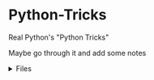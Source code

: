 # Python-Tricks

Real Python's "Python Tricks"

Maybe go through it and add some notes

<details><summary>Files</summary>
<p>

2. Patterns for Cleaner Python.

   - [Assert](pyFiles/2.1_assert.py)
   - [Complacent Comma Placement](pyFiles/2.2_complacent_comma_placement.py)
   - [Context Managers](pyFiles/2.3_context_managers.py)
   - [Underscores, Dunders, and more.](pyFiles/2.4_underscores,_dunders,_and_more.py)
   - [A Shocking Truth About String Formatting](pyFiles/2.5_a_shocking_truth_about_string_formatting.py)

3. Effective Functions.

   - [Functions As Objects](pyFiles/3.1a_function.py)
   - [Functions Can Be Nested](pyFiles/3.1b_functions_can_be_nested.py)
   - [Lambdas Are Single Expression Functions](pyFiles/3.2_lambdas_are_single-expression_functions.py)
   - [The Power of Decorators](pyFiles/3.3a_the_power_of_decorators.py)
   - [Decorating Functions That Accepts Arguments](pyFiles/3.3b_decorating_functions_that_accepts_arguments.py)
   - [How To Write Debuggable Decorators](pyFiles/3.3c_how_to_write_debuggable_decorators.py)
   - [Fun with \*args, and \*\*kwargs](pyFiles/3.4_fun_with_args_and_kwargs.py)
   - [Functions Argument Unpacking](pyFiles/3.5_function_argument_unpacking.py)
   - [Nothing To Return Here](pyFiles/3.6_nothing_to_return_here.py)

4. Classes and OOP

   - [Object Comparison: is VS ==](pyFiles/4.1_object_comparisons_is_vs_==.py)
   - [String Conversion or Every Class Needs A Dunder](pyFiles/4.2a_string_conversion_or_every_class_needs_a_dunder_repr.py)
   - [str VS repr](pyFiles/4.2b_str_vs_repr.py)
   - [Defining Your Own Exception Classes](pyFiles/4.3_Defining_your_own_exception_classes.py)
   - [Cloning Objects For Fun & Profit](pyFiles/4.4_cloning_objects_for_fun_and_profit.py)
   - [Abstract Base Classes Keep Inheritance In Check](pyFiles/4.5_abstract_base_classes_keep_inheritance_in_check.py)
   - [What namedtuples Are Good For](pyFiles/4.6_what_namedtuples_are_good_for.py)
   - [Class VS Instance Variable Pitfalls](pyFiles/4.7_class_vs_instance_variable_pitfalls.py)
   - [Instance Class and Static Methods](pyFiles/4.8_instance_class_and_static_methods.py)

5. Common Data Structures in Python

   - [Dictionaries Maps and Hashtables](pyFiles/5.1_dictionaries_maps_and_hashtables.py)
   - [Array Data Structure](pyFiles/5.2_array_data_structure.py)
   - [Records Structs and Data Transfer Objects](pyFiles/5.3_records_structs_and_data_transfer_objects.py)
   - [Sets and Multisets](pyFiles/5.4_sets_and_multisets.py)

6. Looping & Iteration

   - [Writing Pythonic Loops](pyFiles/6.1_writing_pythonic_loops.py)
   - [Comprehending Comprehensions](pyFiles/6.2_comprehending_comprehensions.py)
   - [List Slicing Tricks and the Sushi Operator](pyFiles/6.3_list_slicing_tricks_and_the_sushi_operator.py)
   - [Beautiful Iterators](pyFiles/6.4_beautiful_iterators.py)
   - [Generators are Simplified Iterators](pyFiles/6.5_generators_are_simplified_iterators.py)
   - [Generator Expressions](pyFiles/6.6_generator_expressions.py)
   - [Iterator Chains](pyFiles/6.7_Iterator_Chains.py)

7. Dictionary Tricks
   - [Dictionary Default Values](pyFiles/7.1_Dictionary_Default_Values.py)
   - [Sorting Dictionaries For Fun & Profit](pyFiles/7.2_sorting_dictionaries_for_fun_and_profit.py)
   - [Emulating Switchcase](pyFiles/7.3_Emulating_switchcase.py)
   - [Dictionary Pretty Printing](pyFiles/7.6_dictionary_pretty-printing.py)

</p>
</details>
